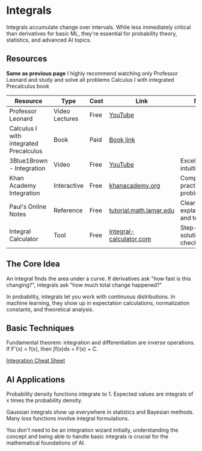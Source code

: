 # Integrals

Integrals accumulate change over intervals. While less immediately critical than derivatives for basic ML, they're essential for probability theory, statistics, and advanced AI topics.

## Resources

**Same as previous page**
I highly recommend watching only Professor Leonard	 and study and solve all problems Calculus I with integrated Precalculus book


| Resource | Type | Cost | Link | Notes |
|----------|------|------|------|-------|
| Professor Leonard | Video Lectures | Free | [YouTube](https://youtube.com/playlist?list=PLF797E961509B4EB5&si=MCBEJh3w6u4DtXM1) |
| Calculus I with integrated Precalculus | Book | Paid | [Book link](https://a.co/d/5bpuEcg) |
| 3Blue1Brown - Integration | Video | Free | <a href="https://youtube.com/watch?v=rfG8ce4nNh0" target="_blank">YouTube</a> | Excellent visual intuition |
| Khan Academy Integration | Interactive | Free | <a href="https://khanacademy.org/math/calculus-1/cs1-integration-and-accumulation-of-change" target="_blank">khanacademy.org</a> | Comprehensive practice problems |
| Paul's Online Notes | Reference | Free | <a href="https://tutorial.math.lamar.edu/Classes/CalcI/IntegralsIntro.aspx" target="_blank">tutorial.math.lamar.edu</a> | Clear explanations and techniques |
| Integral Calculator | Tool | Free | <a href="https://integral-calculator.com/" target="_blank">integral-calculator.com</a> | Step-by-step solutions for checking work |

## The Core Idea

An integral finds the area under a curve. If derivatives ask "how fast is this changing?", integrals ask "how much total change happened?"

In probability, integrals let you work with continuous distributions. In machine learning, they show up in expectation calculations, normalization constants, and theoretical analysis.

## Basic Techniques

Fundamental theorem: integration and differentiation are inverse operations. If F'(x) = f(x), then ∫f(x)dx = F(x) + C.

<a href="https://tutorial.math.lamar.edu/pdf/calculus_cheat_sheet_integrals.pdf" target="_blank">Integration Cheat Sheet</a>

## AI Applications

Probability density functions integrate to 1. Expected values are integrals of x times the probability density.

Gaussian integrals show up everywhere in statistics and Bayesian methods. Many loss functions involve integral formulations.

You don't need to be an integration wizard initially, understanding the concept and being able to handle basic integrals is crucial for the mathematical foundations of AI.
